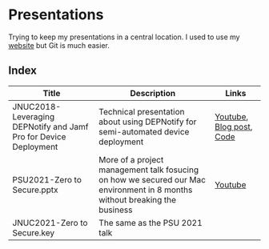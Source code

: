 # Presentations

Trying to keep my presentations in a central location. I used to use my [website](https://yearofthegeek.net) but Git is much easier.

## Index

| Title | Description | Links |
| --- | --- | --- |
| JNUC2018-Leveraging DEPNotify and Jamf Pro for Device Deployment | Technical presentation about using DEPNotify for semi-automated device deployment | [Youtube](https://www.youtube.com/watch?v=A_VAD0zYq3A&feature=emb_title), [Blog post](https://yearofthegeek.net/2018/05/updating-our-depnotify-process/), [Code](https://github.com/jmahlman/DEPNotify-automated) |
| PSU2021-Zero to Secure.pptx | More of a project management talk fosucing on how we secured our Mac environment in 8 months without breaking the business | [Youtube](https://www.youtube.com/watch?v=R106eUVzPR4) |
| JNUC2021-Zero to Secure.key | The same as the PSU 2021 talk |  |